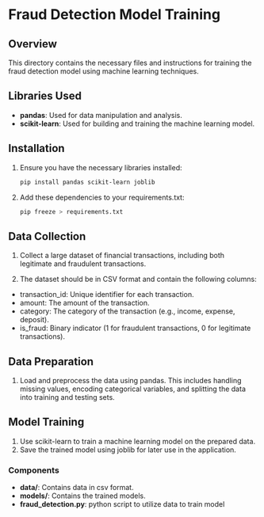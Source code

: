 # Fraud Detection Model Training

## Overview
This directory contains the necessary files and instructions for training the fraud detection model using machine learning techniques.

## Libraries Used
- **pandas**: Used for data manipulation and analysis.
- **scikit-learn**: Used for building and training the machine learning model.

## Installation
1. Ensure you have the necessary libraries installed:
   ```bash
   pip install pandas scikit-learn joblib
    ```

2. Add these dependencies to your requirements.txt:
    ```bash
    pip freeze > requirements.txt
    ```

## Data Collection
1.	Collect a large dataset of financial transactions, including both legitimate and fraudulent transactions.

2.	The dataset should be in CSV format and contain the following columns:
- transaction_id: Unique identifier for each transaction.
- amount: The amount of the transaction.
- category: The category of the transaction (e.g., income, expense, deposit).
- is_fraud: Binary indicator (1 for fraudulent transactions, 0 for legitimate transactions).

## Data Preparation
1. Load and preprocess the data using pandas. This includes handling missing values, encoding categorical variables, and splitting the data into training and testing sets.

## Model Training
1. Use scikit-learn to train a machine learning model on the prepared data.
2. Save the trained model using joblib for later use in the application.

### Components
- **data/**: Contains data in csv format.
- **models/**: Contains the trained models.
- **fraud_detection.py**: python script to utilize data to train model